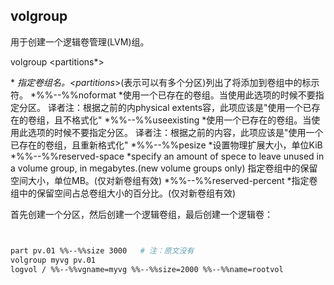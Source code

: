 ## volgroup 


用于创建一个逻辑卷管理(LVM)组。

volgroup <name> <partitions*> <options>

  *<name>
    *指定卷组名。<partitions*>(表示可以有多个分区)列出了将添加到卷组中的标示符。
  *%%--%%noformat
    *使用一个已存在的卷组。当使用此选项的时候不要指定分区。  译者注：根据之前的内physical extents容，此项应该是"使用一个已存在的卷组，且不格式化"
  *%%--%%useexisting
    *使用一个已存在的卷组。当使用此选项的时候不要指定分区。   译者注：根据之前的内容，此项应该是"使用一个已存在的卷组，且重新格式化"
  *%%--%%pesize
    *设置物理扩展大小，单位KiB
  *%%--%%reserved-space
    *specify an amount of spece to leave unused in a volume group, in megabytes.(new volume groups only)    指定卷组中的保留空间大小，单位MB。(仅对新卷组有效)
  *%%--%%reserved-percent
    *指定卷组中的保留空间占总卷组大小的百分比。(仅对新卷组有效)

首先创建一个分区，然后创建一个逻辑卷组，最后创建一个逻辑卷：


```bash


part pv.01 %%--%%size 3000   # 注：原文没有 
volgroup myvg pv.01
logvol / %%--%%vgname=myvg %%--%%size=2000 %%--%%name=rootvol


```




